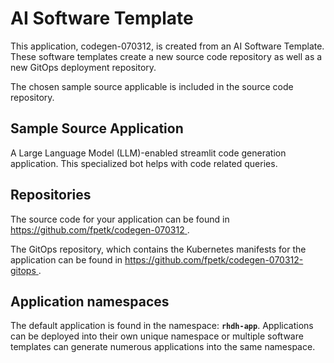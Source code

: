 # AI Software Template

This application, codegen-070312, is created from an AI Software Template. These software templates create a new source code repository as well as a new GitOps deployment repository.

The chosen sample source applicable is included in the source code repository.

## Sample Source Application

A Large Language Model (LLM)-enabled streamlit code generation application. This specialized bot helps with code related queries.

## Repositories

The source code for your application can be found in [https://github.com/fpetk/codegen-070312 ](https://github.com/fpetk/codegen-070312 ).
 
The GitOps repository, which contains the Kubernetes manifests for the application can be found in 
[https://github.com/fpetk/codegen-070312-gitops ](https://github.com/fpetk/codegen-070312-gitops ). 

## Application namespaces 

The default application is found in the namespace: **`rhdh-app`**. Applications can be deployed into their own unique namespace or multiple software templates can generate numerous applications into the same namespace.
